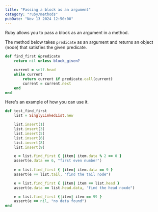 ```yaml
---
title: "Passing a block as an argument"
category: "ruby/methods"
pubDate: "Nov 13 2024 12:50:00"
---
```


Ruby allows you to pass a block as an argument in a method.

The method below takes `predicate` as an argument and returns an object (node) that satisfies the given predicate.
```rb
def find_first &predicate
	return nil unless block_given?

	current = self.head
	while current
		return current if predicate.call(current)
		current = current.next
	end
end
```

Here's an example of how you can use it.
```rb
def test_find_first
    list = SinglyLinkedList.new

	list.insert(1)
	list.insert(3)
	list.insert(5)
	list.insert(6)
	list.insert(8)
	list.insert(9)

	e = list.find_first { |item| item.data % 2 == 0 }
	assert(e.data == 6, "first even number")
	
	e = list.find_first { |item| item.data == 9 }
	assert(e == list.tail, "find the tail node")

	e = list.find_first { |item| item == list.head }
	assert(e.data == list.head.data, "find the head noxde")

	e = list.find_first {|item| item == 99 }
	assert(e == nil, "no data found")
end
```